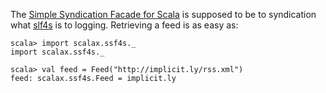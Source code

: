 The [Simple Syndication Facade for Scala][1] is supposed to be to syndication
what [slf4s][2] is to logging. Retrieving a feed is as easy as:

    scala> import scalax.ssf4s._
    import scalax.ssf4s._

    scala> val feed = Feed("http://implicit.ly/rss.xml")
    feed: scalax.ssf4s.Feed = implicit.ly


[1]: https://github.com/wookietreiber/ssf4s
[2]: https://github.com/weiglewilczek/slf4s

